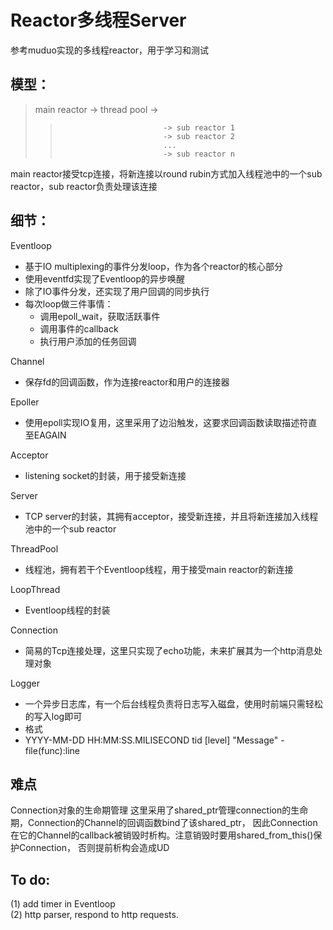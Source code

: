 # Reactor多线程Server
参考muduo实现的多线程reactor，用于学习和测试  

## 模型：

>main reactor -> thread pool ->
>>                            -> sub reactor 1
>>                            -> sub reactor 2
>>                            ...
>>                            -> sub reactor n

main reactor接受tcp连接，将新连接以round rubin方式加入线程池中的一个sub reactor，sub reactor负责处理该连接

## 细节：
Eventloop  
*    基于IO multiplexing的事件分发loop，作为各个reactor的核心部分
*    使用eventfd实现了Eventloop的异步唤醒
*    除了IO事件分发，还实现了用户回调的同步执行
*    每次loop做三件事情：
        - 调用epoll_wait，获取活跃事件
        - 调用事件的callback
        - 执行用户添加的任务回调

Channel
*    保存fd的回调函数，作为连接reactor和用户的连接器

Epoller
*    使用epoll实现IO复用，这里采用了边沿触发，这要求回调函数读取描述符直至EAGAIN

Acceptor
*    listening socket的封装，用于接受新连接

Server
*    TCP server的封装，其拥有acceptor，接受新连接，并且将新连接加入线程池中的一个sub reactor

ThreadPool 
*    线程池，拥有若干个Eventloop线程，用于接受main reactor的新连接

LoopThread 
*    Eventloop线程的封装

Connection
*    简易的Tcp连接处理，这里只实现了echo功能，未来扩展其为一个http消息处理对象

Logger
*    一个异步日志库，有一个后台线程负责将日志写入磁盘，使用时前端只需轻松的写入log即可
*    格式
*    YYYY-MM-DD HH:MM:SS.MILISECOND tid [level] "Message" - file(func):line 

## 难点
Connection对象的生命期管理
这里采用了shared_ptr管理connection的生命期，Connection的Channel的回调函数bind了该shared_ptr，
因此Connection在它的Channel的callback被销毁时析构。注意销毁时要用shared_from_this()保护Connection，
否则提前析构会造成UD

## To do:
(1) add timer in Eventloop  
(2) http parser, respond to http requests.  

